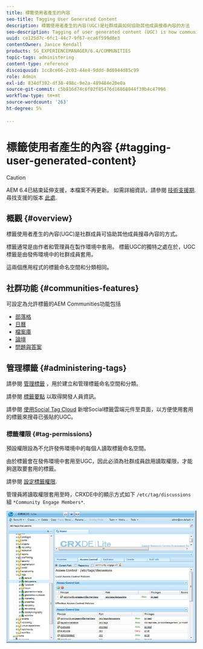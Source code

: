 ```yaml
---
title: 標籤使用者產生的內容
seo-title: Tagging User Generated Content
description: 標籤使用者產生的內容(UGC)是社群成員如何協助其他成員搜尋內容的方法
seo-description: Tagging of user generated content (UGC) is how community members can help other members search for content
uuid: ce125d7c-6fc1-44c7-9f67-eca6f599d8e3
contentOwner: Janice Kendall
products: SG_EXPERIENCEMANAGER/6.4/COMMUNITIES
topic-tags: administering
content-type: reference
discoiquuid: 1cc8ce66-2c03-44e4-9ddd-8d6944d85c99
role: Admin
exl-id: 834df392-df38-498c-9e2a-489484e20e0a
source-git-commit: c5b816d74c6f02f85476d16868844f39b4c47996
workflow-type: tm+mt
source-wordcount: '263'
ht-degree: 5%

---
```


# 標籤使用者產生的內容 {#tagging-user-generated-content}

>[!CAUTION]
>
>AEM 6.4已結束延伸支援，本檔案不再更新。 如需詳細資訊，請參閱 [技術支援期](https://helpx.adobe.com//tw/support/programs/eol-matrix.html). 尋找支援的版本 [此處](https://experienceleague.adobe.com/docs/).

## 概觀 {#overview}

標籤使用者產生的內容(UGC)是社群成員可協助其他成員搜尋內容的方式。

標籤通常是由作者和管理員在製作環境中套用。 標籤UGC的獨特之處在於，UGC標籤是由發佈環境中的社群成員套用。

這兩個應用程式的標籤命名空間和分類相同。

## 社群功能 {#communities-features}

可設定為允許標籤的AEM Communities功能包括

* [部落格](blog-feature.md)
* [日曆](calendar.md)
* [檔案庫](file-library.md)
* [論壇](forum.md#configuretheaddedforum)
* [問題與答案](working-with-qna.md)

## 管理標籤 {#administering-tags}

請參閱 [管理標籤](../../help/sites-administering/tags.md#tagging-console) ，用於建立和管理標籤命名空間和分類。

請參閱 [標籤要點](tag.md) 以取得開發人員資訊。

請參閱 [使用Social Tag Cloud](tagcloud.md) 新增Social標籤雲端元件至頁面，以方便使用套用的標籤來搜尋已張貼的UGC。

### 標籤權限 {#tag-permissions}

預設權限設為不允許發佈環境中的每個人讀取標籤命名空間。

由於標籤會在發佈環境中套用至UGC，因此必須為社群成員啟用讀取權限，才能夠選取要套用的標籤。

請參閱 [設定標籤權限](../../help/sites-administering/tags.md#setting-tag-permissions).

管理員將讀取權限套用至時，CRXDE中的顯示方式如下 `/etc/tag/discussions` 組 `*Community Engage Members*`.

![chlimage_1-74](assets/chlimage_1-74.png)
